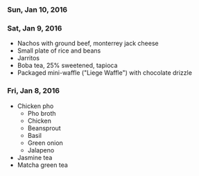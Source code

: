 ### Sun, Jan 10, 2016

### Sat, Jan 9, 2016
- Nachos with ground beef, monterrey jack cheese
- Small plate of rice and beans
- Jarritos
- Boba tea, 25% sweetened, tapioca
- Packaged mini-waffle ("Liege Waffle") with chocolate drizzle

### Fri, Jan 8, 2016
- Chicken pho
    - Pho broth
    - Chicken
    - Beansprout
    - Basil
    - Green onion
    - Jalapeno
- Jasmine tea
- Matcha green tea